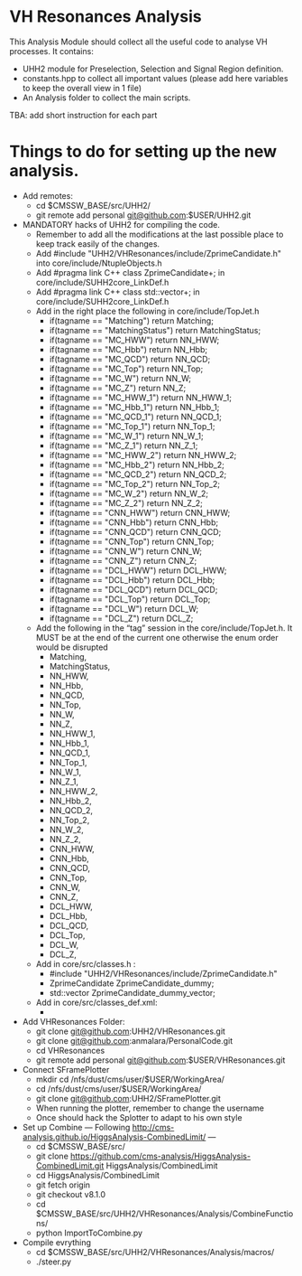 # VH Resonances Analysis
This Analysis Module should collect all the useful code to analyse VH processes.
It contains:
- UHH2 module for Preselection, Selection and Signal Region definition.
- constants.hpp to collect all important values (please add here variables to keep the overall view in 1 file)
- An Analysis folder to collect the main scripts.

TBA: add short instruction for each part


# Things to do for setting up the new analysis.

- Add remotes:
    - cd $CMSSW_BASE/src/UHH2/
    - git remote add personal git@github.com:$USER/UHH2.git
- MANDATORY hacks of UHH2 for compiling the code.
    - Remember to add all the modifications at the last possible place to keep track easily of the changes.
    - Add #include "UHH2/VHResonances/include/ZprimeCandidate.h" into core/include/NtupleObjects.h
    - Add #pragma link C++ class ZprimeCandidate+; in core/include/SUHH2core_LinkDef.h
    - Add #pragma link C++ class std::vector<ZprimeCandidate>+; in core/include/SUHH2core_LinkDef.h
    - Add in the right place the following in core/include/TopJet.h
        - if(tagname == "Matching") return Matching;
        - if(tagname == "MatchingStatus") return MatchingStatus;
        - if(tagname == "MC_HWW") return NN_HWW;
        - if(tagname == "MC_Hbb") return NN_Hbb;
        - if(tagname == "MC_QCD") return NN_QCD;
        - if(tagname == "MC_Top") return NN_Top;
        - if(tagname == "MC_W") return NN_W;
        - if(tagname == "MC_Z") return NN_Z;
        - if(tagname == "MC_HWW_1") return NN_HWW_1;
        - if(tagname == "MC_Hbb_1") return NN_Hbb_1;
        - if(tagname == "MC_QCD_1") return NN_QCD_1;
        - if(tagname == "MC_Top_1") return NN_Top_1;
        - if(tagname == "MC_W_1") return NN_W_1;
        - if(tagname == "MC_Z_1") return NN_Z_1;
        - if(tagname == "MC_HWW_2") return NN_HWW_2;
        - if(tagname == "MC_Hbb_2") return NN_Hbb_2;
        - if(tagname == "MC_QCD_2") return NN_QCD_2;
        - if(tagname == "MC_Top_2") return NN_Top_2;
        - if(tagname == "MC_W_2") return NN_W_2;
        - if(tagname == "MC_Z_2") return NN_Z_2;
        - if(tagname == "CNN_HWW") return CNN_HWW;
        - if(tagname == "CNN_Hbb") return CNN_Hbb;
        - if(tagname == "CNN_QCD") return CNN_QCD;
        - if(tagname == "CNN_Top") return CNN_Top;
        - if(tagname == "CNN_W") return CNN_W;
        - if(tagname == "CNN_Z") return CNN_Z;
        - if(tagname == "DCL_HWW") return DCL_HWW;
        - if(tagname == "DCL_Hbb") return DCL_Hbb;
        - if(tagname == "DCL_QCD") return DCL_QCD;
        - if(tagname == "DCL_Top") return DCL_Top;
        - if(tagname == "DCL_W") return DCL_W;
        - if(tagname == "DCL_Z") return DCL_Z;
    - Add the following in the “tag” session in the core/include/TopJet.h. It MUST be at the end of the current one otherwise the enum order would be disrupted 
        - Matching,
        - MatchingStatus,
        - NN_HWW,
        - NN_Hbb,
        - NN_QCD,
        - NN_Top,
        - NN_W,
        - NN_Z,
        - NN_HWW_1,
        - NN_Hbb_1,
        - NN_QCD_1,
        - NN_Top_1,
        - NN_W_1,
        - NN_Z_1,
        - NN_HWW_2,
        - NN_Hbb_2,
        - NN_QCD_2,
        - NN_Top_2,
        - NN_W_2,
        - NN_Z_2,
        - CNN_HWW,
        - CNN_Hbb,
        - CNN_QCD,
        - CNN_Top,
        - CNN_W,
        - CNN_Z,
        - DCL_HWW,
        - DCL_Hbb,
        - DCL_QCD,
        - DCL_Top,
        - DCL_W,
        - DCL_Z,
    - Add in core/src/classes.h  :
        - #include "UHH2/VHResonances/include/ZprimeCandidate.h"
        - ZprimeCandidate ZprimeCandidate_dummy;
        - std::vector<ZprimeCandidate> ZprimeCandidate_dummy_vector;
    - Add in core/src/classes_def.xml:
        - <class name="ZprimeCandidate"/>
- Add VHResonances Folder:
    - git clone git@github.com:UHH2/VHResonances.git
    - git clone git@github.com:anmalara/PersonalCode.git
    - cd VHResonances
    - git remote add personal git@github.com:$USER/VHResonances.git
- Connect SFramePlotter
    - mkdir cd /nfs/dust/cms/user/$USER/WorkingArea/
    - cd /nfs/dust/cms/user/$USER/WorkingArea/
    - git clone git@github.com:UHH2/SFramePlotter.git
    - When running the plotter, remember to change the username
    - Once should hack the Splotter to adapt to his own style
- Set up Combine — Following http://cms-analysis.github.io/HiggsAnalysis-CombinedLimit/ —
    - cd $CMSSW_BASE/src/
    - git clone https://github.com/cms-analysis/HiggsAnalysis-CombinedLimit.git HiggsAnalysis/CombinedLimit
    - cd HiggsAnalysis/CombinedLimit
    - git fetch origin
    - git checkout v8.1.0
    - cd $CMSSW_BASE/src/UHH2/VHResonances/Analysis/CombineFunctions/
    - python ImportToCombine.py
- Compile evrything
    - cd $CMSSW_BASE/src/UHH2/VHResonances/Analysis/macros/
    - ./steer.py
